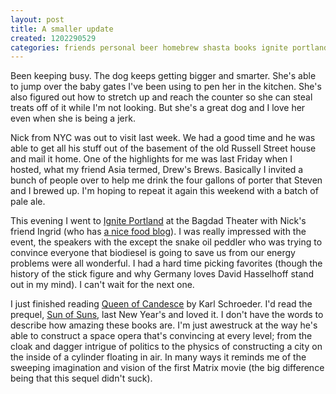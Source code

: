 ```yaml
---
layout: post
title: A smaller update
created: 1202290529
categories: friends personal beer homebrew shasta books ignite portland
---
```

Been keeping busy. The dog keeps getting bigger and smarter. She's able to jump over the baby gates I've been using to pen her in the kitchen. She's also figured out how to stretch up and reach the counter so she can steal treats off of it while I'm not looking. But she's a great dog and I love her even when she is being a jerk.

Nick from NYC was out to visit last week. We had a good time and he was able to get all his stuff out of the basement of the old Russell Street house and mail it home. One of the highlights for me was last Friday when I hosted, what my friend Asia termed, Drew's Brews. Basically I invited a bunch of people over to help me drink the four gallons of porter that Steven and I brewed up. I'm hoping to repeat it again this weekend with a batch of pale ale. 

This evening I went to <a href="http://www.igniteportland.com/">Ignite Portland</a> at the Bagdad Theater with Nick's friend Ingrid (who has <a href="http://hungrycupboard.blogspot.com/">a nice food blog</a>). I was really impressed with the event, the speakers with the except the snake oil peddler who was trying to convince everyone that biodiesel is going to save us from our energy problems were all wonderful. I had a hard time picking favorites (though the history of the stick figure and why Germany loves David Hasselhoff stand out in my mind). I can't wait for the next one.

I just finished reading <a href="http://www.amazon.com/gp/redirect.html?ie=UTF8&location=http%3A%2F%2Fwww.amazon.com%2FQueen-Candesce-Book-Two-Virga%2Fdp%2F0765315440%2F&tag=drewishcom-20&linkCode=ur2&camp=1789&creative=9325">Queen of Candesce</a> by Karl Schroeder. I'd read the prequel, <a href="http://www.amazon.com/gp/redirect.html?ie=UTF8&location=http%3A%2F%2Fwww.amazon.com%2FSun-Suns-Book-One-Virga%2Fdp%2F0765354535&tag=drewishcom-20&linkCode=ur2&camp=1789&creative=9325">Sun of Suns</a>, last New Year's and loved it. I don't have the words to describe how amazing these books are. I'm just awestruck at the way he's able to construct a space opera that's convincing at every level; from the cloak and dagger intrigue of politics to the physics of constructing a city on the inside of a cylinder floating in air. In many ways it reminds me of the sweeping imagination and vision of the first Matrix movie (the big difference being that this sequel didn't suck).
<!--break-->
